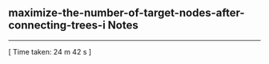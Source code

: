 <h2>maximize-the-number-of-target-nodes-after-connecting-trees-i Notes</h2><hr>[ Time taken: 24 m 42 s ]